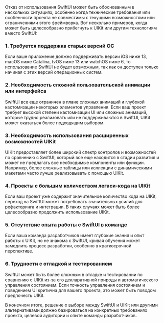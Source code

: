 Отказ от использования SwiftUI может быть обоснованным в нескольких ситуациях, особенно когда технические требования или особенности проекта не совместимы с текущими возможностями или ограничениями этого фреймворка. Вот несколько примеров, когда может быть целесообразно прибегнуть к UIKit или другим технологиям вместо SwiftUI:

### 1. **Требуется поддержка старых версий ОС**
Если ваше приложение должно поддерживать версии iOS ниже 13, macOS ниже Catalina, tvOS ниже 13 или watchOS ниже 6, то использование SwiftUI не будет возможным, так как он доступен только начиная с этих версий операционных систем.

### 2. **Необходимость сложной пользовательской анимации или интерфейса**
SwiftUI все еще ограничен в плане сложных анимаций и глубокой кастомизации некоторых элементов управления. Если ваш проект требует высокой степени кастомизации UI или сложных анимаций, которые трудно реализовать или не поддерживаются в SwiftUI, UIKit может оказаться более подходящим выбором.

### 3. **Необходимость использования расширенных возможностей UIKit**
UIKit предоставляет более широкий спектр контролов и возможностей по сравнению с SwiftUI, который все еще находится в стадии развития и может не предлагать все необходимые компоненты или функции. Например, более сложные таблицы или коллекции с динамическими макетами часто лучше реализовывать с помощью UIKit.

### 4. **Проекты с большим количеством легаси-кода на UIKit**
Если ваш проект уже содержит значительное количество кода на UIKit, переход на SwiftUI может потребовать значительных усилий для рефакторинга и интеграции. В таких случаях может быть более целесообразно продолжить использование UIKit.

### 5. **Отсутствие опыта работы с SwiftUI в команде**
Если ваша команда разработчиков имеет глубокие знания и опыт работы с UIKit, но не знакома с SwiftUI, кривая обучения может замедлить процесс разработки, особенно в краткосрочной перспективе.

### 6. **Трудности с отладкой и тестированием**
SwiftUI может быть более сложным в отладке и тестировании по сравнению с UIKit из-за его декларативной природы и автоматического управления состоянием. Если точность управления состоянием и поведением UI критична для вашего проекта, это может быть поводом предпочесть UIKit.

В конечном итоге, решение о выборе между SwiftUI и UIKit или другими альтернативами должно базироваться на конкретных требованиях проекта, целевой аудитории и опыте команды разработчиков.